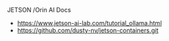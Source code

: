 JETSON /Orin AI Docs

- https://www.jetson-ai-lab.com/tutorial_ollama.html
- https://github.com/dusty-nv/jetson-containers.git
